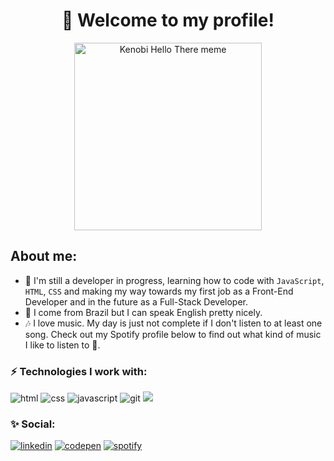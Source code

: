 <div align="center">
<h1>🕺 Welcome to my profile!</h1>
<img src="https://gifimage.net/wp-content/uploads/2018/04/obi-wan-hello-there-gif-8.gif" alt="Kenobi Hello There meme"/ height="300px">
</div>

<h2>About me:</h2>

- 🌱 I'm still a developer in progress, learning how to code with `JavaScript`, `HTML`, `CSS` and making my way towards my first job as a Front-End Developer
and in the future as a Full-Stack Developer.
- 💬 I come from Brazil but I can speak English pretty nicely.
- 🎶 I love music. My day is just not complete if I don't listen to at least one song. Check out my Spotify profile below to find out what kind of music I like to listen to 🙂.

<div>
<h3>⚡ Technologies I work with: </h3>
<img src="https://img.shields.io/badge/HTML5-E34F26?style=for-the-badge&logo=html5&logoColor=white" alt="html"/>
<img src="https://img.shields.io/badge/CSS3-1572B6?style=for-the-badge&logo=css3&logoColor=white" alt="css"/>
<img src="https://img.shields.io/badge/JavaScript-F7DF1E?style=for-the-badge&logo=javascript&logoColor=black" alt="javascript"/>
<img src="https://img.shields.io/badge/GIT-E44C30?style=for-the-badge&logo=git&logoColor=white" alt="git"/>
<img src="https://img.shields.io/badge/Linux-FCC624?style=for-the-badge&logo=linux&logoColor=black"/>
</div>

<div>
<h3>✨ Social: </h3>
<a href="https://www.linkedin.com/in/bruno-vin%C3%ADcius-703494235/"><img src="https://img.shields.io/badge/LinkedIn-0077B5?style=for-the-badge&logo=linkedin&logoColor=white" alt="linkedin"/></a> <a href="https://codepen.io/bvin7"><img src="https://img.shields.io/badge/Codepen-000000?style=for-the-badge&logo=codepen&logoColor=white" alt="codepen"/></a> <a href="https://open.spotify.com/user/revenn7?si=41594e5d8ce7458a"><img src="https://img.shields.io/badge/Spotify-1ED760?&style=for-the-badge&logo=spotify&logoColor=white" alt="spotify"/></a>
</div>

